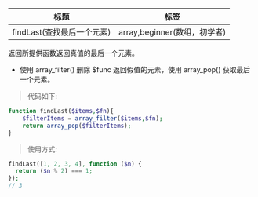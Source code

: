 | 标题                    | 标签                                       |
| ----------------------- | ------------------------------------------ |
| findLast(查找最后一个元素) | array,beginner(数组，初学者) |

返回所提供函数返回真值的最后一个元素。

* 使用 array_filter() 删除 $func 返回假值的元素，使用 array_pop() 获取最后一个元素。

> 代码如下:

```php
function findLast($items,$fn){
    $filterItems = array_filter($items,$fn);
    return array_pop($filterItems);
}
```

> 使用方式:

```php
findLast([1, 2, 3, 4], function ($n) {
  return ($n % 2) === 1;
});
// 3
```
